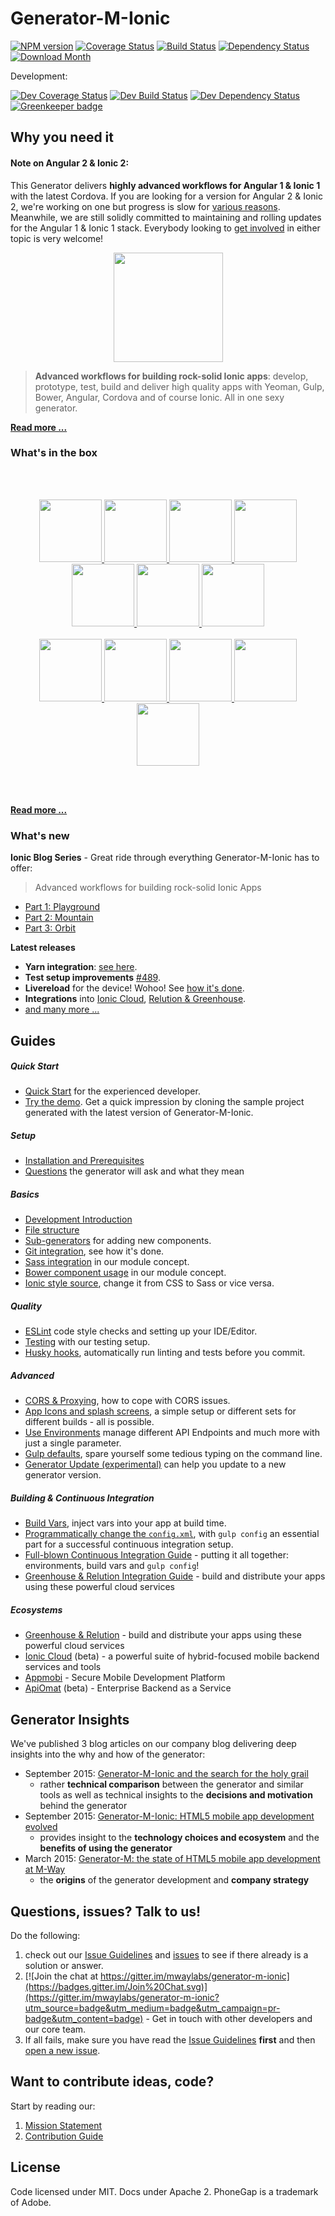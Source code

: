 # Generator-M-Ionic

[![NPM version](http://img.shields.io/npm/v/generator-m-ionic.svg?style=flat-square)][npm-url]
[![Coverage Status](http://img.shields.io/coveralls/mwaylabs/generator-m-ionic/master.svg?style=flat-square)][coveralls-url]
[![Build Status](https://img.shields.io/travis/mwaylabs/generator-m-ionic/master.svg?style=flat-square)][travis-url]
[![Dependency Status](http://img.shields.io/david/mwaylabs/generator-m-ionic/master.svg?style=flat-square)][daviddm-url]
[![Download Month](http://img.shields.io/npm/dm/generator-m-ionic.svg?style=flat-square)][npm-url]

[npm-url]: https://npmjs.org/package/generator-m-ionic
[coveralls-url]: https://coveralls.io/r/mwaylabs/generator-m-ionic?branch=master
[travis-url]: https://travis-ci.org/mwaylabs/generator-m-ionic
[daviddm-url]: https://david-dm.org/mwaylabs/generator-m-ionic

Development:

[![Dev Coverage Status](http://img.shields.io/coveralls/mwaylabs/generator-m-ionic/dev.svg?style=flat-square)][coveralls-url]
[![Dev Build Status](https://img.shields.io/travis/mwaylabs/generator-m-ionic/dev.svg?style=flat-square)][travis-url]
[![Dev Dependency Status](http://img.shields.io/david/mwaylabs/generator-m-ionic/dev.svg?style=flat-square)](https://david-dm.org/mwaylabs/generator-m-ionic/dev) [![Greenkeeper badge](https://badges.greenkeeper.io/mwaylabs/generator-m-ionic.svg)](https://greenkeeper.io/)


## Why you need it
#### Note on Angular 2 & Ionic 2:
This Generator delivers **highly advanced workflows for Angular 1 & Ionic 1** with the latest Cordova. If you are looking for a version for Angular 2 & Ionic 2, we're working on one but progress is slow for [various reasons](https://github.com/mwaylabs/generator-m-ionic/issues/403#issuecomment-268562372). Meanwhile, we are still solidly committed to maintaining and rolling updates for the Angular 1 & Ionic 1 stack. Everybody looking to [get involved](https://github.com/mwaylabs/generator-m-ionic/issues/465) in either topic is very welcome!
<p align="center">
  <a href="https://github.com/mwaylabs/generator-m-ionic" alt="Generator-M-Ionic">
    <img width="175" src="https://raw.githubusercontent.com/mwaylabs/generator-m-ionic/master/docs/resources/logo.png">
  </a>
</p>

> **Advanced workflows for building rock-solid Ionic apps**: develop, prototype, test, build and deliver high quality apps with Yeoman, Gulp, Bower, Angular, Cordova and of course Ionic. All in one sexy generator.

**[Read more ... ](https://github.com/mwaylabs/generator-m-ionic/tree/master/docs/intro/why_you_need_it.md)**

### What's in the box
<br>
<br>
<p align="center" >
  <a href="http://yeoman.io/" target="_blank" alt="yeoman" title="yeoman">
    <img height="100" src="https://cloud.githubusercontent.com/assets/1370779/6041228/c1f91cac-ac7a-11e4-9c85-1a5298e29067.png">
  </a>
  <a href="http://gulpjs.com/" target="_blank" alt="gulp" title="gulp">
    <img height="100" src="https://cloud.githubusercontent.com/assets/1370779/9409728/c5332474-481c-11e5-9a6e-74641a0f1782.png">
  </a>
  <a href="http://bower.io/" target="_blank" alt="bower" title="bower">
    <img height="100" src="https://cloud.githubusercontent.com/assets/1370779/6041250/ef9a78b8-ac7a-11e4-9586-7e7e894e201e.png">
  </a>
  <a href="https://www.browsersync.io/" target="_blank" alt="bower" title="bower">
    <img height="100" src="https://cloud.githubusercontent.com/assets/1370779/16412038/77028548-3d2a-11e6-88d0-2c0d66582f4c.png">
  </a>
  <a href="https://angularjs.org/" target="_blank" alt="angular" title="angular">
    <img height="100" src="https://cloud.githubusercontent.com/assets/1370779/6041199/5978cb96-ac7a-11e4-9568-829e2ea4312f.png">
  </a>
  <a href="http://ionicframework.com/" target="_blank" alt="ionic" title="ionic">
    <img height="100" src="https://cloud.githubusercontent.com/assets/1134310/17360098/b5975f2e-5961-11e6-8a13-70d258d35ffe.png">
  </a>
  <a href="http://cordova.apache.org/" target="_blank" alt="cordova" title="cordova">
    <img height="100" src="https://cloud.githubusercontent.com/assets/1370779/6041269/20ed1196-ac7b-11e4-8707-68fa331f1aeb.png">
  </a>
  <br>
  <br>
  <a href="http://sass-lang.com/" target="_blank" alt="sass" title="sass">
    <img height="100" src="https://cloud.githubusercontent.com/assets/1370779/9410121/c330a3de-481e-11e5-8a69-ca0c56f6cabc.png">
  </a>
  <a href="http://eslint.org/" target="_blank" alt="eslint" title="eslint">
    <img height="100" src="https://cloud.githubusercontent.com/assets/1370779/15893052/ada5651e-2d7d-11e6-9246-dc749c7afd63.png">
  </a>
  <a href="http://karma-runner.github.io/" target="_blank" alt="karma" title="karma">
    <img height="100" src="https://cloud.githubusercontent.com/assets/1370779/9410216/44fef8fc-481f-11e5-8037-2f7f03678f4c.png">
  </a>
  <a href="http://jasmine.github.io/" target="_blank" alt="jasmine" title="jasmine">
    <img height="100" src="https://cloud.githubusercontent.com/assets/1370779/9410153/ebd46a00-481e-11e5-9864-f00fa8427d17.png">
  </a>
  <a href="https://angular.github.io/protractor/#/" target="_blank" alt="protractor" title="protractor">
    <img height="100" src="https://cloud.githubusercontent.com/assets/1370779/9410114/b99aaa9a-481e-11e5-8655-ebc1e324200d.png">
  </a>
</p>
<br>
<br>

**[Read more ...](https://github.com/mwaylabs/generator-m-ionic/tree/master/docs/intro/whats_in_the_box.md)**

### What's new
**Ionic Blog Series** - Great ride through everything Generator-M-Ionic has to offer:
> Advanced workflows for building rock-solid Ionic Apps

  - [Part 1: Playground](http://blog.ionic.io/advanced-workflows-for-building-rock-solid-ionic-apps-part-1/)
  - [Part 2: Mountain](http://blog.ionic.io/advanced-workflows-for-building-rock-solid-ionic-apps-part-2/)
  - [Part 3: Orbit](http://blog.ionic.io/advanced-workflows-for-building-rock-solid-ionic-apps-part-3/)

**Latest releases**
- **Yarn integration**: [see here](https://github.com/mwaylabs/generator-m-ionic/blob/master/docs/guides/questions.md#npm-or-yarn).
- **Test setup improvements** [#489](https://github.com/mwaylabs/generator-m-ionic/pull/489).
- **Livereload** for the device! Wohoo! See [how it's done](https://github.com/mwaylabs/generator-m-ionic/blob/master/docs/guides/development_intro.md#run-on-device-or-emulator-with-livereload).
- **Integrations** into [Ionic Cloud](https://github.com/mwaylabs/generator-m-ionic/blob/master/docs/ecosystems/ionic_platform.md), [Relution & Greenhouse](https://github.com/mwaylabs/generator-m-ionic/tree/master/docs/guides/greenhouse.md).
- [and many more ...](https://github.com/mwaylabs/generator-m-ionic/releases)

## Guides
##### Quick Start
- [Quick Start](https://github.com/mwaylabs/generator-m-ionic/tree/master/docs/intro/quick_start.md) for the experienced developer.
- [Try the demo](https://github.com/mwaylabs/generator-m-ionic-demo). Get a quick impression by cloning the sample project generated with the latest version of Generator-M-Ionic.

##### Setup
- [Installation and Prerequisites](https://github.com/mwaylabs/generator-m-ionic/tree/master/docs/guides/installation_prerequisites.md)
- [Questions](https://github.com/mwaylabs/generator-m-ionic/tree/master/docs/guides/questions.md) the generator will ask and what they mean

##### Basics
- [Development Introduction](https://github.com/mwaylabs/generator-m-ionic/tree/master/docs/guides/development_intro.md)
- [File structure](https://github.com/mwaylabs/generator-m-ionic/tree/master/docs/guides/file_structure.md)
- [Sub-generators](https://github.com/mwaylabs/generator-m-ionic/tree/master/docs/guides/sub_generators.md) for adding new components.
- [Git integration](https://github.com/mwaylabs/generator-m-ionic/tree/master/docs/guides/git_integration.md), see how it's done.
- [Sass integration](https://github.com/mwaylabs/generator-m-ionic/tree/master/docs/guides/sass_integration.md) in our module concept.
- [Bower component usage](https://github.com/mwaylabs/generator-m-ionic/tree/master/docs/guides/bower_component_usage.md) in our module concept.
- [Ionic style source](https://github.com/mwaylabs/generator-m-ionic/tree/master/docs/guides/ionic_style_source.md), change it from CSS to Sass or vice versa.

##### Quality
- [ESLint](https://github.com/mwaylabs/generator-m-ionic/tree/master/docs/guides/eslint.md) code style checks and setting up your IDE/Editor.
- [Testing](https://github.com/mwaylabs/generator-m-ionic/tree/master/docs/guides/testing.md) with our testing setup.
- [Husky hooks](https://github.com/mwaylabs/generator-m-ionic/tree/master/docs/guides/testing_workflow.md), automatically run linting and tests before you commit.

##### Advanced
- [CORS & Proxying](https://github.com/mwaylabs/generator-m-ionic/tree/master/docs/guides/cors_proxy.md), how to cope with CORS issues.
- [App Icons and splash screens](https://github.com/mwaylabs/generator-m-ionic/tree/master/docs/guides/icons_splash_screens.md), a simple setup or different sets for different builds - all is possible.
- [Use Environments](https://github.com/mwaylabs/generator-m-ionic/tree/master/docs/guides/environments.md) manage different API Endpoints and much more with just a single parameter.
- [Gulp defaults](https://github.com/mwaylabs/generator-m-ionic/tree/master/docs/guides/gulp_defaults.md), spare yourself some tedious typing on the command line.
- [Generator Update (experimental)](https://github.com/mwaylabs/generator-m-ionic/tree/master/docs/guides/generator_update.md) can help you update to a new generator version.


##### Building & Continuous Integration
- [Build Vars](https://github.com/mwaylabs/generator-m-ionic/tree/master/docs/guides/build_vars.md), inject vars into your app at build time.
- [Programmatically change the `config.xml`](https://github.com/mwaylabs/generator-m-ionic/tree/master/docs/guides/programmatically_change_configxml.md), with `gulp config` an essential part for a successful continuous integration setup.
- [Full-blown Continuous Integration Guide](https://github.com/mwaylabs/generator-m-ionic/tree/master/docs/guides/ci.md) - putting it all together: environments, build vars and `gulp config`!
- [Greenhouse & Relution Integration Guide](https://github.com/mwaylabs/generator-m-ionic/tree/master/docs/guides/greenhouse.md) - build and distribute your apps using these powerful cloud services

##### Ecosystems
- [Greenhouse & Relution](https://github.com/mwaylabs/generator-m-ionic/tree/master/docs/ecosystems/greenhouse.md) - build and distribute your apps using these powerful cloud services
- [Ionic Cloud](https://github.com/mwaylabs/generator-m-ionic/tree/master/docs/ecosystems/ionic_platform.md) (beta) - a powerful suite of hybrid-focused mobile backend services and tools
- [Appmobi](https://github.com/mwaylabs/generator-m-ionic/tree/master/docs/ecosystems/appmobi.md) - Secure Mobile Development Platform
- [ApiOmat](https://github.com/mwaylabs/generator-m-ionic/tree/master/docs/ecosystems/apiomat.md) (beta) - Enterprise Backend as a Service

## Generator Insights
We've published 3 blog articles on our company blog delivering deep insights into the why and how of the generator:
- September 2015: [Generator-M-Ionic and the search for the holy grail](http://blog.mwaysolutions.com/2015/09/21/generator-m-ionic-and-the-search-for-the-holy-grail/)
  - rather **technical comparison** between the generator and similar tools as well as technical insights to the **decisions and motivation** behind the generator
- September 2015: [Generator-M-Ionic: HTML5 mobile app development evolved](http://blog.mwaysolutions.com/2015/09/10/generator-m-ionic-html5-mobile-app-development-evolved/)
    - provides insight to the **technology choices and ecosystem** and the **benefits of using the generator**
- March 2015: [Generator-M: the state of HTML5 mobile app development at M-Way](http://blog.mwaysolutions.com/2015/03/26/generator-m-the-state-of-html5-mobile-app-development-at-m-way/)
  - the **origins** of the generator development and **company strategy**


## Questions, issues? Talk to us!
Do the following:
 1. check out our [Issue Guidelines](https://github.com/mwaylabs/generator-m-ionic/tree/master/docs/contribute/issue_guide.md) and [issues](https://github.com/mwaylabs/generator-m-ionic/issues) to see if there already is a solution or answer.
 2. [![Join the chat at https://gitter.im/mwaylabs/generator-m-ionic](https://badges.gitter.im/Join%20Chat.svg)](https://gitter.im/mwaylabs/generator-m-ionic?utm_source=badge&utm_medium=badge&utm_campaign=pr-badge&utm_content=badge) - Get in touch with other developers and our core team.
 3. If all fails, make sure you have read the [Issue Guidelines](https://github.com/mwaylabs/generator-m-ionic/tree/master/docs/contribute/issue_guide.md) **first** and then [open a new issue](https://github.com/mwaylabs/generator-m-ionic/issues/new).

## Want to contribute ideas, code?
Start by reading our:

1. [Mission Statement](https://github.com/mwaylabs/generator-m-ionic/tree/master/docs/contribute/mission_statement.md)
2. [Contribution Guide](https://github.com/mwaylabs/generator-m-ionic/tree/master/docs/contribute/contribution_guide.md)


## License
Code licensed under MIT. Docs under Apache 2. PhoneGap is a trademark of Adobe.
